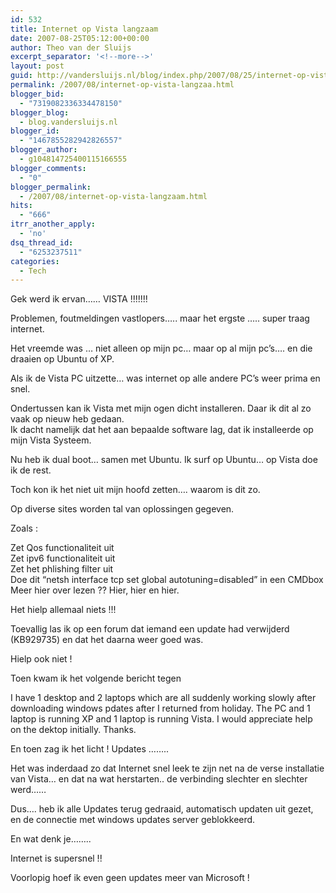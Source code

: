 ```yaml
---
id: 532
title: Internet op Vista langzaam
date: 2007-08-25T05:12:00+00:00
author: Theo van der Sluijs
excerpt_separator: '<!--more-->'
layout: post
guid: http://vandersluijs.nl/blog/index.php/2007/08/25/internet-op-vista-langzaa/
permalink: /2007/08/internet-op-vista-langzaa.html
blogger_bid:
  - "7319082336334478150"
blogger_blog:
  - blog.vandersluijs.nl
blogger_id:
  - "1467855282942826557"
blogger_author:
  - g104814725400115166555
blogger_comments:
  - "0"
blogger_permalink:
  - /2007/08/internet-op-vista-langzaam.html
hits:
  - "666"
itrr_another_apply:
  - 'no'
dsq_thread_id:
  - "6253237511"
categories:
  - Tech
---
```

Gek werd ik ervan…… VISTA !!!!!!!

Problemen, foutmeldingen vastlopers….. maar het ergste ….. super traag internet.

Het vreemde was … niet alleen op mijn pc… maar op al mijn pc’s…. en die draaien op Ubuntu of XP.

Als ik de Vista PC uitzette… was internet op alle andere PC’s weer prima en snel.

Ondertussen kan ik Vista met mijn ogen dicht installeren. Daar ik dit al zo vaak op nieuw heb gedaan.     
Ik dacht namelijk dat het aan bepaalde software lag, dat ik installeerde op mijn Vista Systeem.

Nu heb ik dual boot… samen met Ubuntu. Ik surf op Ubuntu… op Vista doe ik de rest.

Toch kon ik het niet uit mijn hoofd zetten…. waarom is dit zo.

Op diverse sites worden tal van oplossingen gegeven.

Zoals :

Zet Qos functionaliteit uit  
Zet ipv6 functionaliteit uit  
Zet het phlishing filter uit  
Doe dit “netsh interface tcp set global autotuning=disabled” in een CMDbox   
Meer hier over lezen ?? Hier, hier en hier.

Het hielp allemaal niets !!!

Toevallig las ik op een forum dat iemand een update had verwijderd (KB929735) en dat het daarna weer goed was.

Hielp ook niet !

Toen kwam ik het volgende bericht tegen

I have 1 desktop and 2 laptops which are all suddenly working slowly after downloading windows pdates after I returned from holiday. The PC and 1 laptop is running XP and 1 laptop is running Vista. I would appreciate help on the dektop initially. Thanks.

En toen zag ik het licht ! Updates ……..

Het was inderdaad zo dat Internet snel leek te zijn net na de verse installatie van Vista… en dat na wat herstarten.. de verbinding slechter en slechter werd……

Dus…. heb ik alle Updates terug gedraaid, automatisch updaten uit gezet, en de connectie met windows updates server geblokkeerd.

En wat denk je……..

Internet is supersnel !!

Voorlopig hoef ik even geen updates meer van Microsoft !